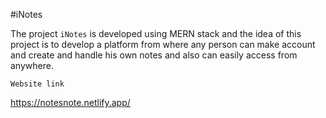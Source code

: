 #iNotes

The project `iNotes` is developed using MERN stack and the idea  of this project is to develop a platform from where any person can make account and create and handle his own notes and also can easily access from anywhere.

`Website link`

https://notesnote.netlify.app/